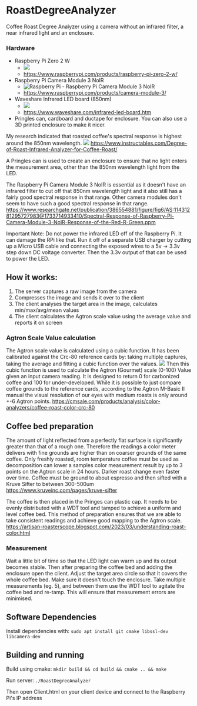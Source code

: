 # RoastDegreeAnalyzer
Coffee Roast Degree Analyzer using a camera without an infrared filter, a near infrared light and an enclosure.

### Hardware
- Raspberry Pi Zero 2 W
	- ![](https://assets.raspberrypi.com/static/51035ec4c2f8f630b3d26c32e90c93f1/6e7df/zero2-hero.png)
	- https://www.raspberrypi.com/products/raspberry-pi-zero-2-w/
- Raspberry Pi Camera Module 3 NoIR
	- ![Raspberry Pi - Raspberry Pi Camera Module 3 NoIR](https://www.pi-shop.ch/media/catalog/product/cache/1/image/9df78eab33525d08d6e5fb8d27136e95/r/a/raspberry-pi-camera-module-3-noir-raspberry-pi-sc0873-40038907019459_1000x.png)
	- https://www.raspberrypi.com/products/camera-module-3/
- Waveshare Infrared LED board (850nm)
	- ![](https://www.waveshare.com/media/catalog/product/cache/1/image/800x800/9df78eab33525d08d6e5fb8d27136e95/i/n/infrared-led-board_l_1_5.jpg)
	- https://www.waveshare.com/infrared-led-board.htm
- Pringles can, cardboard and ductape for enclosure. You can also use a 3D printed enclosure to make it nicer.

My research indicated that roasted coffee's spectral response is highest around the 850nm wavelength. 
![](https://content.instructables.com/F7A/FR8S/JOONL4U7/F7AFR8SJOONL4U7.png?auto=webp&frame=1&fit=bounds&md=MjAxOC0xMS0xOSAxNzowMToyNi4w)
https://www.instructables.com/Degree-of-Roast-Infrared-Analyzer-for-Coffee-Roast/

A Pringles can is used to create an enclosure to ensure that no light enters the measurement area, other than the 850nm wavelength light from the LED.

The Raspberry Pi Camera Module 3 NoIR is essential as it doesn't have an infrared filter to cut off that 850nm wavelength light and it also still has a fairly good spectral response in that range. Other camera modules don't seem to have such a good spectral response in that range.
https://www.researchgate.net/publication/386554881/figure/fig6/AS:11431281295727983@1733714933410/Spectral-Response-of-Raspberry-Pi-Camera-Module-3-NoIR-Response-of-the-Red-R-Green.ppm

Important Note:
Do not power the infrared LED off of the Raspberry Pi. It can damage the RPi like that. Run it off of a separate USB charger by cutting up a Micro USB cable and connecting the exposed wires to a 5v -> 3.3v step down DC voltage converter. Then the 3.3v output of that can be used to power the LED.

## How it works:
1. The server captures a raw image from the camera
2. Compresses the image and sends it over to the client
3. The client analyses the target area in the image, calculates min/max/avg/mean values
4. The client calculates the Agtron scale value using the average value and reports it on screen

### Agtron Scale Value calculation
The Agtron scale value is calculated using a cubic function. It has been calibrated against the Crc-80 reference cards by: taking multiple captures, taking the average and fitting a cubic function over the values.
![](https://cmsale.com/files/thumbs/products/CRC-80/crc80.png/900_900_crop.png?ts=1628518933&pn=product_big)
Then this cubic function is used to calculate the Agtron (Gourmet) scale (0-100) Value given an input camera reading. It is designed to return 0 for carbonized coffee and 100 for under-developed.
While it is possible to just compare coffee grounds to the reference cards, according to the Agtron M-Basic II manual the visual resolution of our eyes with medium roasts is only around +-6 Agtron points.
https://cmsale.com/products/analysis/color-analyzers/coffee-roast-color-crc-80

## Coffee bed preparation
The amount of light reflected from a perfectly flat surface is significantly greater than that of a rough one. Therefore the readings a color meter delivers with fine grounds are higher than on coarser grounds of the same coffee.
Only freshly roasted, room temperature coffee must be used as decomposition can lower a samples color measurement result by up to 3 points on the Agtron scale in 24 hours. Darker roast change even faster over time.
Coffee must be ground to about espresso and then sifted with a Kruve Sifter to between 300-500um
https://www.kruveinc.com/pages/kruve-sifter

The coffee is then placed in the Pringes can plastic cap.  It needs to be evenly distributed with a WDT tool and tamped to achieve a uniform and level coffee bed. 
This method of preparation ensures that we are able to take consistent readings and achieve good mapping to the Agtron scale.
https://artisan-roasterscope.blogspot.com/2023/03/understanding-roast-color.html

### Measurement
Wait a little bit of time so that the LED light can warm up and its output becomes stable.
Then after preparing the coffee bed and adding the enclosure open the client.
Adjust the target area circle so that it covers the whole coffee bed. Make sure it doesn't touch the enclosure.
Take multiple measurements (eg. 5), and between them use the WDT tool to agitate the coffee bed and re-tamp. This will ensure that measurement errors are minimised. 


## Software Dependencies
Install dependencies with:
`sudo apt install git cmake libssl-dev libcamera-dev`

## Building and running
Build using cmake:
`mkdir build && cd build && cmake .. && make`

Run server:
`./RoastDegreeAnalyzer`
 
 Then open Client.html on your client device and connect to the Raspberry Pi's IP address

